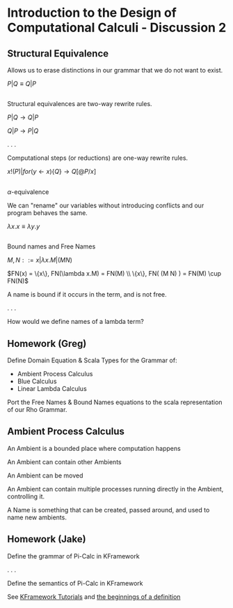 # Introduction to the Design of Computational Calculi - Discussion 2

## Structural Equivalence
Allows us to erase distinctions in our grammar that we do not want to exist.

$P|Q \equiv Q|P$

##
Structural equivalences are two-way rewrite rules.

$P|Q \rightarrow Q|P$

$Q|P \rightarrow P|Q$

. . .

Computational steps (or reductions) are one-way rewrite rules.

$x!(P) | for (y \leftarrow x) \{Q\} \rightarrow Q[@P/x]$

##
$\alpha$-equivalence

We can "rename" our variables without introducing conflicts and our program behaves the same.

$\lambda x.x \equiv \lambda y.y$

##
Bound names and Free Names

$M,N ::= x | \lambda x.M | (M N)$

$FN(x) = \{x\}, FN(\lambda x.M) = FN(M) \\ \{x\}, FN( (M N) ) = FN(M) \cup FN(N)$

A name is bound if it occurs in the term, and is not free.

. . .

How would we define names of a lambda term?

## Homework (Greg)

Define Domain Equation & Scala Types for the Grammar of:
* Ambient Process Calculus
* Blue Calculus
* Linear Lambda Calculus

Port the Free Names & Bound Names equations to the scala representation of our Rho Grammar.

## Ambient Process Calculus
An Ambient is a bounded place where computation happens

An Ambient can contain other Ambients

An Ambient can be moved

An Ambient can contain multiple processes running directly in the Ambient, controlling it.

A Name is something that can be created, passed around, and used to name new ambients.

## Homework (Jake)

Define the grammar of Pi-Calc in KFramework

. . . 

Define the semantics of Pi-Calc in KFramework

See [KFramework Tutorials](https://github.com/kframework/k5/tree/master/k-distribution/tutorial/1_k) and [the beginnings of a definition](https://github.com/rchain/rchain/blob/master/rholang/src/main/k/minpi2/minpi.k)
